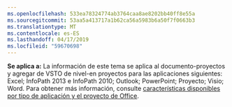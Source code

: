 ```yaml
---
ms.openlocfilehash: 533ea78324774ab3764caa8ae8202bb40ff8e55a
ms.sourcegitcommit: 53aa5a413717a1b62ca56a5983b6a50f7f0663b3
ms.translationtype: MT
ms.contentlocale: es-ES
ms.lasthandoff: 04/17/2019
ms.locfileid: "59670698"
---
```

  **Se aplica a:** La información de este tema se aplica al documento\-proyectos y agregar de VSTO de nivel\-en proyectos para las aplicaciones siguientes: Excel; InfoPath 2013 e InfoPath 2010; Outlook; PowerPoint; Proyecto; Visio; Word. Para obtener más información, consulte [características disponibles por tipo de aplicación y el proyecto de Office](../../vsto/features-available-by-office-application-and-project-type.md).
